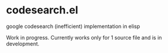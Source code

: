 # codesearch.el
google codesearch (inefficient) implementation in elisp

Work in progress. Currently works only for 1 source file and is in development.
